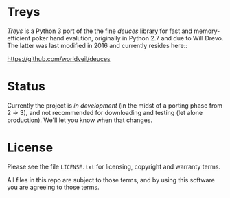 Treys
=====

*Treys* is a Python 3 port of the the fine *deuces* library for fast and memory-efficient poker hand evalution, 
originally in Python 2.7 and due to Will Drevo.  The latter was last modified in 2016 and currently resides here::

   https://github.com/worldveil/deuces


Status
======

Currently the project is *in development* (in the midst of a porting phase from 2 => 3), and not recommended for
downloading and testing (let alone production).  We'll let you know when that changes.


License
=======

Please see the file ``LICENSE.txt`` for licensing, copyright and warranty terms.

All files in this repo are subject to those terms, and by using this software you are agreeing to those terms.

